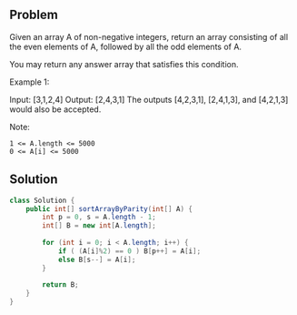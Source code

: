 ## Problem

Given an array A of non-negative integers, return an array consisting of all the even elements of A, followed by all the odd elements of A.

You may return any answer array that satisfies this condition.

Example 1:

Input: [3,1,2,4]
Output: [2,4,3,1]
The outputs [4,2,3,1], [2,4,1,3], and [4,2,1,3] would also be accepted.

Note:

    1 <= A.length <= 5000
    0 <= A[i] <= 5000

## Solution

```java
class Solution {
    public int[] sortArrayByParity(int[] A) {
        int p = 0, s = A.length - 1;
        int[] B = new int[A.length];
        
        for (int i = 0; i < A.length; i++) {
            if ( (A[i]%2) == 0 ) B[p++] = A[i];
            else B[s--] = A[i];
        }
        
        return B; 
    }
}
```